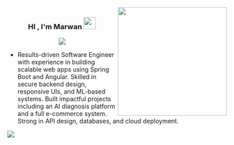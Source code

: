 
<img width="250" align="right" src="https://c.tenor.com/_DOBjnGspYAAAAAM/code-coding.gif">

<h3 align="center">
 HI , I'm Marwan 
  <img src="https://media.giphy.com/media/hvRJCLFzcasrR4ia7z/giphy.gif" width="28">
</h3>

<!-- Typing SVG by DenverCoder1 - https://github.com/DenverCoder1/readme-typing-svg -->
<p align="center">
  <a href="https://github.com/DenverCoder1/readme-typing-svg"><img src="https://readme-typing-svg.herokuapp.com/?lines=Software%20developer;Always%20learning%20new%20things&font=Fira%20Code&center=true&width=440&height=45&color=f75c7e&vCenter=true&size=22"></a>
</p> 

- Results-driven Software Engineer with experience in building scalable web apps using Spring Boot and Angular. Skilled in secure backend design, responsive UIs, and ML-based systems. Built impactful projects including an AI diagnosis platform and a full e-commerce system. Strong in API design, databases, and cloud deployment.


<a href="https://www.linkedin.com/in/marwan-osama-a929a125b/" target="_blank"><img src="https://img.shields.io/badge/-Marwan%20Osama-0077B5?style=for-the-badge&logo=Linkedin&logoColor=white"/></a>


